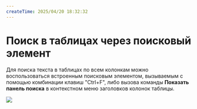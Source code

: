 ```yaml
---
createTime: 2025/04/20 18:32:32
---
```

# Поиск в таблицах через поисковый элемент

Для поиска текста в таблицах по всем колонкам можно воспользоваться встроенным поисковым элементом, вызываемым с помощью комбинации клавиш "Ctrl+F", либо вызова команды **Показать панель поиска** в контекстном меню заголовков колонок таблицы.

![](Aspose.Words.83ab1c44-6b28-430a-a5f2-4d9e6ba1abd4.077.png)